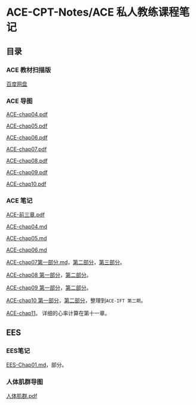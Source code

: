 # ACE-CPT-Notes/ACE 私人教练课程笔记

## 目录

### ACE 教材扫描版
[百度网盘](https://pan.baidu.com/s/1wOUXhn3AoFnvhbcqRHJqyg)


### ACE 导图

[ACE-chap04.pdf](Mindmap/ACE-chap04.pdf)

[ACE-chap05.pdf](Mindmap/ACE-chap05.pdf)

[ACE-chap06.pdf](Mindmap/ACE-chap06.pdf)

[ACE-chap07.pdf](Mindmap/ACE-chap07.pdf)

[ACE-chap08.pdf](Mindmap/ACE-chap08.pdf)

[ACE-chap09.pdf](Mindmap/ACE-chap09.pdf)

[ACE-chap10.pdf](Mindmap/ACE-chap10.pdf)



### ACE 笔记

[ACE-前三章.pdf](ACE-Notes/ACE-前三章.pdf)

[ACE-chap04.md](ACE-Notes/ACE-chap04.md)

[ACE-chap05.md](ACE-Notes/ACE-chap05.md)

[ACE-chap06.md](ACE-Notes/ACE-chap06.md)

[ACE-chap07第一部分.md](ACE-Notes/ACE-chap07-1.md)，[第二部分](ACE-Notes/ACE-chap07-2.md)，[第三部分](ACE-Notes/ACE-chap07-3.md)。

[ACE-chap08 第一部分](ACE-Notes/ACE-chap08-1.md)，[第二部分](ACE-Notes/ACE-chap08-2.md)。

[ACE-chap09 第一部分](ACE-Notes/ACE-chap09-1.md)，[第二部分](ACE-Notes/ACE-chap09-2.md)。


[ACE-chap10 第一部分](ACE-Notes/ACE-chap10-1.md)，[第二部分](ACE-Notes/ACE-chap10-2.md)，整理到`ACE-IFT 第二期`。

[ACE-chap11](ACE-Notes/ACE-chap11.md)。
详细的心率计算在第十一章。

## EES

### EES笔记

[EES-Chap01.md](EES-Notes/EES-Chap01.md)，部分。

### 人体肌群导图

[人体肌群.pdf](EES-Notes/人体肌群.pdf)



### 